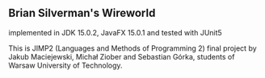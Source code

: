 ## Brian Silverman's Wireworld
implemented in JDK 15.0.2, JavaFX 15.0.1 and tested with JUnit5

This is JIMP2 (Languages and Methods of Programming 2) final project by Jakub Maciejewski, Michał Ziober and Sebastian Górka, students of Warsaw University of Technology.
